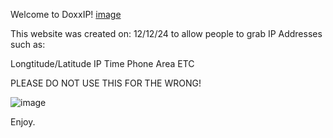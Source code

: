 Welcome to DoxxIP!
[image](https://github.com/user-attachments/assets/41d8c849-5d49-4f07-897b-81b062d5cb73)

This website was created on: 12/12/24 to allow people to grab IP Addresses such as: 

Longtitude/Latitude
IP
Time
Phone
Area
ETC

PLEASE DO NOT USE THIS FOR THE WRONG! 

![image](https://github.com/user-attachments/assets/ad759460-88e7-4762-9c08-372770507820)

Enjoy.
